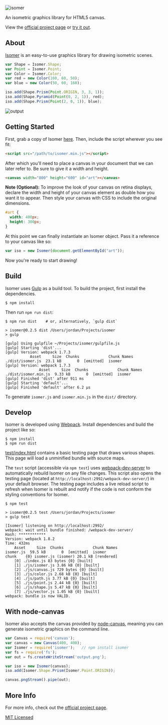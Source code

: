 ![isomer](https://i.cloudup.com/kQrnH2x5XE-3000x3000.png)

An isometric graphics library for HTML5 canvas.

View the [official project page](http://jdan.github.io/isomer/) or [try it out](http://jdan.github.io/isomer/playground).

## About

[Isomer](http://jdan.github.io/isomer/) is an easy-to-use graphics library for drawing isometric scenes.

```javascript
var Shape = Isomer.Shape;
var Point = Isomer.Point;
var Color = Isomer.Color;
var red = new Color(160, 60, 50);
var blue = new Color(50, 60, 160);

iso.add(Shape.Prism(Point.ORIGIN, 3, 3, 1));
iso.add(Shape.Pyramid(Point(0, 2, 1)), red);
iso.add(Shape.Prism(Point(2, 0, 1)), blue);
```

![output](https://i.cloudup.com/V_jJ8lRpZV-300x300.png)

## Getting Started

First, grab a copy of Isomer [here](https://github.com/jdan/isomer/releases/latest). Then, include the script wherever you see fit:

```html
<script src="/path/to/isomer.min.js"></script>
```

After which you'll need to place a canvas in your document that we can later refer to. Be sure to give it a width and height.

```html
<canvas width="800" height="600" id="art"></canvas>
```

**Note (Optional):** To improve the look of your canvas on retina displays, declare the width and height of your canvas element as double how you want it to appear. Then style your canvas with CSS to include the original dimensions.

```css
#art {
  width: 400px;
  height: 300px;
}
```

At this point we can finally instantiate an Isomer object. Pass it a reference to your canvas like so:

```javascript
var iso = new Isomer(document.getElementById("art"));
```

Now you're ready to start drawing!

## Build

Isomer uses [Gulp](http://gulpjs.com/) as a build tool. To build the project,
first install the dependencies.

```
$ npm install
```

Then run `npm run dist`:

```
$ npm run dist    # or, alternatively, `gulp dist`

> isomer@0.2.5 dist /Users/jordan/Projects/isomer
> gulp

[gulp] Using gulpfile ~/Projects/isomer/gulpfile.js
[gulp] Starting 'dist'...
[gulp] Version: webpack 1.7.3
           Asset     Size  Chunks             Chunk Names
./dist/isomer.js  23.1 kB       0  [emitted]  isomer
[gulp] Version: webpack 1.7.3
               Asset     Size  Chunks             Chunk Names
./dist/isomer.min.js  9.33 kB       0  [emitted]  isomer
[gulp] Finished 'dist' after 911 ms
[gulp] Starting 'default'...
[gulp] Finished 'default' after 6.2 μs
```

To generate `isomer.js` and `isomer.min.js` in the `dist/` directory.

## Develop

Isomer is developed using [Webpack](http://webpack.github.io/). Install
dependencies and build the project like so:

```
$ npm install
$ npm run dist
```

[test/index.html](https://github.com/jdan/isomer/blob/master/test/index.html) contains a basic testing page that draws various shapes. This page will load a unminified bundle with source maps.

The `test` script (accessible via `npm test`) uses [webpack-dev-server](http://webpack.github.io/docs/webpack-dev-server.html) to automatically rebuild Isomer on any file changes. This script also opens the testing page (located at `http://localhost:2992/webpack-dev-server/`) in your default browser. The testing page includes a live reload script to refresh when Isomer is rebuilt and notify if the code is not conform the styling conventions for Isomer.

```
$ npm test

> isomer@0.2.5 test /Users/jordan/Projects/isomer
> gulp test

[Isomer] listening on http://localhost:2992/
webpack: wait until bundle finished: /webpack-dev-server/
Hash: ************
Version: webpack 1.8.2
Time: 432ms
    Asset     Size  Chunks             Chunk Names
isomer.js  59.5 kB       0  [emitted]  isomer
chunk    {0} isomer.js (isomer) 20.1 kB [rendered]
    [0] ./index.js 83 bytes {0} [built]
    [1] ./js/isomer.js 3.86 kB {0} [built]
    [2] ./js/canvas.js 729 bytes {0} [built]
    [3] ./js/color.js 2.68 kB {0} [built]
    [4] ./js/path.js 3.77 kB {0} [built]
    [5] ./js/point.js 2.44 kB {0} [built]
    [6] ./js/shape.js 5.47 kB {0} [built]
    [7] ./js/vector.js 1.05 kB {0} [built]
webpack: bundle is now VALID.
```

## With node-canvas

Isomer also accepts the canvas provided by [node-canvas](https://github.com/learnboost/node-canvas),
meaning you can generate isometric graphics on the command line.

```javascript
var Canvas = require('canvas');
var canvas = new Canvas(400, 400);
var Isomer = require('isomer');   // npm install isomer
var fs = require('fs');
var out = fs.createWriteStream('output.png');

var iso = new Isomer(canvas);
iso.add(Isomer.Shape.Prism(Isomer.Point.ORIGIN));

canvas.pngStream().pipe(out);
```

## More Info

For more info, check out the [official project page](http://jdan.github.io/isomer).

[MIT Licensed](https://github.com/jdan/isomer/blob/master/LICENSE)
